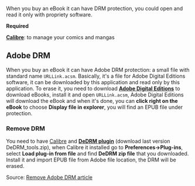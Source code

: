 When you buy an eBook it can have DRM protection, you could open and read it only with propriety software.

**Required**

[**Calibre**](https://calibre-ebook.com): to manage your comics and mangas

## Adobe DRM

When you buy an eBook it can have Adobe DRM protection: a small file with standard name `URLLink.acsm`. Basically, it's a file for Adobe Digital Editions software, it can be downloaded by this application and read only by this application. To erase it, you need to download [**Adobe Digital Editions**](https://www.adobe.com/solutions/ebook/digital-editions/download.html) to download eBooks, install it and open `URLLink.acsm`, Adobe Digital Editions will download the eBook and when it's done, you can **click right on the eBook** to choose **Display file in explorer**, you will find an EPUB file under protection.

### Remove DRM

You need to have [Calibre](https://calibre-ebook.com/) and [**DeDRM plugin**](https://github.com/apprenticeharper/DeDRM_tools/releases) (download last version DeDRM_tools.zip), when Calibre it installed go to **Preferences->Plug-ins**, select **Load plug-in from file** and find **DeDRM zip file** that you downloaded. Install it and import EPUB file from Adobe file location, the DRM will be erased.

Source: [Remove Adobe DRM article](https://www.osxwiki.com/acsm-to-epub)
